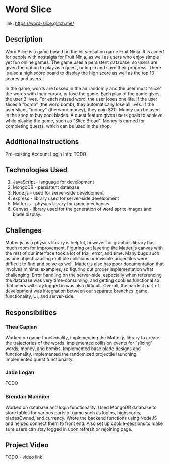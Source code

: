 # Word Slice
link: https://word-slice.glitch.me/

## Description
Word Slice is a game based on the hit sensation game Fruit Ninja. It is aimed for people with nostalgia for Fruit Ninja, as well as users who enjoy simple yet fun online games. The game uses a persistent database, so users are given the option to play as a guest, or log in and save their progress. There is also a high score board to display the high score as well as the top 10 scores and users.

In the game, words are tossed in the air randomly and the user must "slice" the words with their cursor, or lose the game. Each play of the game gives the user 3 lives. For each missed word, the user loses one life. If the user slices a "bomb" (the word bomb), they automatically lose all lives. If the user slices "money" (the word money), they gain $20. Money can be used in the shop to buy cool blades. A quest feature gives users goals to achieve while playing the game, such as "Slice Bread". Money is earned for completing quests, which can be used in the shop.

## Additional Instructions

Pre-existing Account Login Info:
TODO

## Technologies Used
1. JavaScript - language for development
2. MongoDB - persistent database
3. Node.js - used for server-side development
4. express - library used for server-side development
5. Matter.js - physics library for game mechanics
6. Canvas - library used for the generation of word sprite images and blade display.

## Challenges
Matter.js as a physics library is helpful, however for graphics library has much room for improvement. Figuring out layering the Matter.js canvas with the rest of our interface took a lot of trial, error, and time. Many bugs such as one object causing multiple collisions or invisible projectiles were difficult to find and solve as well. Matter.js also has poor documentation that involves minimal examples, so figuring out proper implementation what challenging. Error handling on the server-side, especially when referencing the database was very time-consuming, and getting cookies functional so that users will stay logged in was also difficult. Overall, the hardest part of development was integration between our separate branches: game functionality, UI, and server-side.

## Responsibilities

### Thea Caplan
Worked on game functionality, implementing the Matter.js library to create the trajectories of the words. Implemented collision events for "slicing" words, money, and bombs. Implemented base blade designs and functionality. Implemented the randomized projectile launching. Implemented quest functionality.

### Jade Logan
TODO

### Brendan Mannion
Worked on database and login functionality. Used MongoDB database to store tables for various parts of game such as logins, highscores, bladesOwned, and currency. Wrote the backend functions using NodeJS and helped connect them to front end. Also set up cookie-sessions to make sure users can stay logged in upon refresh or rejoining page.

## Project Video
TODO - video link

